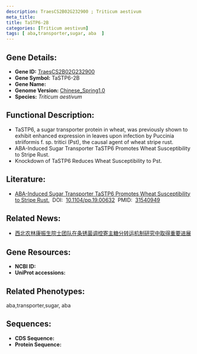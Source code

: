 ```yaml
---
description: TraesCS2B02G232900 ; Triticum aestivum
meta_title:
title: TaSTP6-2B
categories: [Triticum aestivum]
tags: [ aba,transporter,sugar, aba  ]
---
```


## Gene Details:
- **Gene ID:**	[TraesCS2B02G232900]()
- **Gene Symbol:** TaSTP6-2B
- **Gene Name:** 
- **Genome Version:** [Chinese_Spring1.0]()
- **Species:** *Triticum aestivum*

## Functional Description:
   - TaSTP6, a sugar transporter protein in wheat, was previously shown to exhibit enhanced expression in leaves upon infection by Puccinia striiformis f. sp. tritici (Pst), the causal agent of wheat stripe rust.
   - ABA-Induced Sugar Transporter TaSTP6 Promotes Wheat Susceptibility to Stripe Rust.
   - Knockdown of TaSTP6 Reduces Wheat Susceptibility to Pst.

## Literature:
   - [ABA-Induced Sugar Transporter TaSTP6 Promotes Wheat Susceptibility to Stripe Rust.]( https://academic.oup.com/plphys/article/181/3/1328/6044943?login=true)&nbsp;&nbsp;DOI:&nbsp;&nbsp;[10.1104/pp.19.00632](https://academic.oup.com/plphys/article/181/3/1328/6044943?login=true)&nbsp;&nbsp;PMID:&nbsp;&nbsp;[31540949](https://pubmed.ncbi.nlm.nih.gov/31540949/)

## Related News:
   - [西北农林康振生院士团队在条锈菌调控寄主糖分转运机制研究中取得重要进展](https://mp.weixin.qq.com/s?__biz=MzIyOTY2NDYyNQ==&mid=2247492941&idx=1&sn=785c1bbc640b8d3afba9f1424245dac9&chksm=e8bd9753dfca1e45f0ef0d87a4db57bf23922a0771ee31d9130eceab486886dd00278739bd79&scene=27#wechat_redirect)

## Gene Resources:
- **NCBI ID:** [](https://www.ncbi.nlm.nih.gov/gene/?term=)
- **UniProt accessions:** [](https://www.uniprot.org/uniprotkb//entry)

## Related Phenotypes:
aba,transporter,sugar, aba 

## Sequences:
- **CDS Sequence:**
- **Protein Sequence:**
